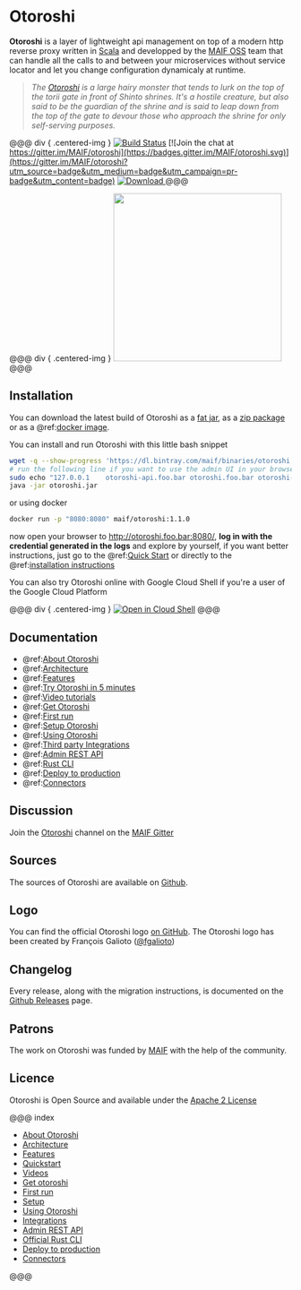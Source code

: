 # Otoroshi

**Otoroshi** is a layer of lightweight api management on top of a modern http reverse proxy written in <a href="https://www.scala-lang.org/" target="_blank">Scala</a> and developped by the <a href="https://maif.github.io" target="_blank">MAIF OSS</a> team that can handle all the calls to and between your microservices without service locator and let you change configuration dynamicaly at runtime.


> *The <a href="https://en.wikipedia.org/wiki/Gazu_Hyakki_Yagy%C5%8D#/media/File:SekienOtoroshi.jpg" target="blank">Otoroshi</a> is a large hairy monster that tends to lurk on the top of the torii gate in front of Shinto shrines. It's a hostile creature, but also said to be the guardian of the shrine and is said to leap down from the top of the gate to devour those who approach the shrine for only self-serving purposes.*

@@@ div { .centered-img }
[![Build Status](https://travis-ci.org/MAIF/otoroshi.svg?branch=master)](https://travis-ci.org/MAIF/otoroshi) [![Join the chat at https://gitter.im/MAIF/otoroshi](https://badges.gitter.im/MAIF/otoroshi.svg)](https://gitter.im/MAIF/otoroshi?utm_source=badge&utm_medium=badge&utm_campaign=pr-badge&utm_content=badge) [ ![Download](https://img.shields.io/github/release/MAIF/otoroshi.svg) ](https://dl.bintray.com/maif/binaries/otoroshi.jar/1.1.0/otoroshi.jar)
@@@

@@@ div { .centered-img }
<img src="https://github.com/MAIF/otoroshi/raw/master/resources/otoroshi-logo.png" width="300"></img>
@@@

## Installation

You can download the latest build of Otoroshi as a [fat jar](https://dl.bintray.com/maif/binaries/otoroshi.jar/1.1.0/otoroshi.jar), as a [zip package](https://dl.bintray.com/maif/binaries/otoroshi-dist/1.1.0/otoroshi-dist.zip) or as a @ref:[docker image](./getotoroshi/fromdocker.md).

You can install and run Otoroshi with this little bash snippet

```sh
wget -q --show-progress 'https://dl.bintray.com/maif/binaries/otoroshi.jar/1.1.0/otoroshi.jar'
# run the following line if you want to use the admin UI in your browser
sudo echo "127.0.0.1    otoroshi-api.foo.bar otoroshi.foo.bar otoroshi-admin-internal-api.foo.bar" >> /etc/hosts
java -jar otoroshi.jar
```

or using docker

```sh
docker run -p "8080:8080" maif/otoroshi:1.1.0
```

now open your browser to <a href="http://otoroshi.foo.bar:8080/" target="_blank">http://otoroshi.foo.bar:8080/</a>, **log in with the credential generated in the logs** and explore by yourself, if you want better instructions, just go to the @ref:[Quick Start](./quickstart.md) or directly to the @ref:[installation instructions](./getotoroshi/index.md)

You can also try Otoroshi online with Google Cloud Shell if you're a user of the Google Cloud Platform

@@@ div { .centered-img }
[![Open in Cloud Shell](http://gstatic.com/cloudssh/images/open-btn.svg)](https://console.cloud.google.com/cloudshell/open?git_repo=https%3A%2F%2Fgithub.com%2Fmathieuancelin%2Fotoroshi-tutorial&page=shell&tutorial=tutorial.md)
@@@

## Documentation

* @ref:[About Otoroshi](./about.md)
* @ref:[Architecture](./archi.md)
* @ref:[Features](./features.md)
* @ref:[Try Otoroshi in 5 minutes](./quickstart.md)
* @ref:[Video tutorials](./videos.md)
* @ref:[Get Otoroshi](./getotoroshi/index.md)
* @ref:[First run](./firstrun/index.md)
* @ref:[Setup Otoroshi](./setup/index.md)
* @ref:[Using Otoroshi](./usage/index.md)
* @ref:[Third party Integrations](./integrations/index.md)
* @ref:[Admin REST API](./api.md)
* @ref:[Rust CLI](./cli.md)
* @ref:[Deploy to production](./deploy/index.md)
* @ref:[Connectors](./connectors/index.md)

## Discussion

Join the [Otoroshi](https://gitter.im/MAIF/otoroshi) channel on the [MAIF Gitter](https://gitter.im/MAIF)

## Sources

The sources of Otoroshi are available on [Github](https://github.com/MAIF/otoroshi).

## Logo

You can find the official Otoroshi logo [on GitHub](https://github.com/MAIF/otoroshi/blob/master/resources/otoroshi-logo.png). The Otoroshi logo has been created by François Galioto ([@fgalioto](https://twitter.com/fgalioto))

## Changelog

Every release, along with the migration instructions, is documented on the [Github Releases](https://github.com/MAIF/otoroshi/releases) page.

## Patrons

The work on Otoroshi was funded by <a href="https://www.maif.fr/" target="_blank">MAIF</a> with the help of the community.

## Licence

Otoroshi is Open Source and available under the [Apache 2 License](https://opensource.org/licenses/Apache-2.0)

@@@ index

* [About Otoroshi](about.md)
* [Architecture](archi.md)
* [Features](features.md)
* [Quickstart](quickstart.md)
* [Videos](videos.md)
* [Get otoroshi](getotoroshi/index.md)
* [First run](firstrun/index.md)
* [Setup](setup/index.md)
* [Using Otoroshi](usage/index.md)
* [Integrations](integrations/index.md)
* [Admin REST API](api.md)
* [Official Rust CLI](cli.md)
* [Deploy to production](deploy/index.md)
* [Connectors](connectors/index.md)

@@@
